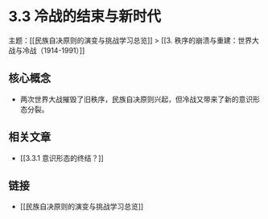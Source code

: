 # 3.3 冷战的结束与新时代

主题：[[民族自决原则的演变与挑战学习总览]] > [[3. 秩序的崩溃与重建：世界大战与冷战（1914-1991）]]

## 核心概念

- 两次世界大战摧毁了旧秩序，民族自决原则兴起，但冷战又带来了新的意识形态分裂。

## 相关文章

- [[3.3.1 意识形态的终结？]]

## 链接

- [[民族自决原则的演变与挑战学习总览]]
